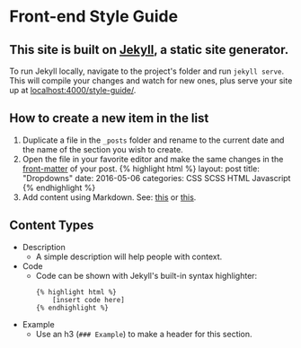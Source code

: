 # Front-end Style Guide

## This site is built on [Jekyll](https://jekyllrb.com/), a static site generator.

To run Jekyll locally, navigate to the project's folder and run `jekyll serve`. This will compile your changes and watch for new ones, plus serve your site up at [localhost:4000/style-guide/](localhost:4000/style-guide/).

## How to create a new item in the list

1. Duplicate a file in the `_posts` folder and rename to the current date and the name of the section you wish to create.
2. Open the file in your favorite editor and make the same changes in the [front-matter](https://jekyllrb.com/docs/frontmatter/) of your post.
	{% highlight html %}
	layout: post
	title:  "Dropdowns"
	date:   2016-05-06
	categories: CSS SCSS HTML Javascript
	{% endhighlight %}
3. Add content using Markdown. See: [this](https://daringfireball.net/projects/markdown/syntax) or [this](https://github.com/adam-p/markdown-here/wiki/Markdown-Cheatsheet).

## Content Types

- Description
	- A simple description will help people with context.
- Code
	- Code can be shown with Jekyll's built-in syntax highlighter:
		```
		{% highlight html %}
			[insert code here]
		{% endhighlight %}
		```
- Example
	- Use an h3 (`### Example`) to make a header for this section.